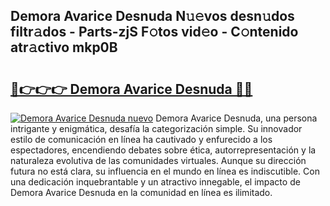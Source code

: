 ## Demora Avarice Desnuda N𝚞𝚎vos desn𝚞dos filtr𝚊dos - Parts-zjS F𝚘tos vid𝚎o - C𝚘ntenido atr𝚊ctivo mkp0B

# <h2><a href="http://mb9ih8.tromn.icu/?c=Demora+Avarice+Desnuda">🔗👉👉👉 Demora Avarice Desnuda 🔗🔗</a></h2>

[![Demora Avarice Desnuda nuevo](https://i.imgur.com/pEAQMta.gif)](http://mb9ih8.tromn.icu/?c=Demora+Avarice+Desnuda)
Demora Avarice Desnuda, una persona intrigante y enigmática, desafía la categorización simple. Su innovador estilo de comunicación en línea ha cautivado y enfurecido a los espectadores, encendiendo debates sobre ética, autorrepresentación y la naturaleza evolutiva de las comunidades virtuales. Aunque su dirección futura no está clara, su influencia en el mundo en línea es indiscutible. Con una dedicación inquebrantable y un atractivo innegable, el impacto de Demora Avarice Desnuda en la comunidad en línea es ilimitado.
